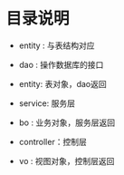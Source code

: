 # 目录说明
- entity : 与表结构对应
- dao : 操作数据库的接口
- entity: 表对象，dao返回

- service: 服务层
- bo : 业务对象，服务层返回

- controller：控制层
- vo : 视图对象，控制层返回